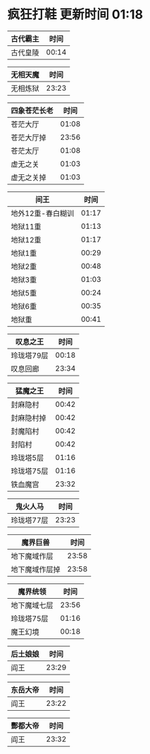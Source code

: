 # 疯狂打鞋 更新时间 01:18

| 古代霸主   | 时间    |
|--------|-------|
| 古代皇陵 | 00:14 |

| 无相天魔   | 时间    |
|--------|-------|
| 无相炼狱 | 23:23 |

| 四象苍茫长老   | 时间    |
|--------|-------|
| 苍茫大厅 | 01:08 |
| 苍茫大厅掉 | 23:56 |
| 苍茫太厅 | 01:08 |
| 虚无之关 | 01:03 |
| 虚无之关掉 | 01:03 |

| 间王   | 时间    |
|--------|-------|
| 地外12重-春白糊训 | 01:17 |
| 地狱11重 | 01:13 |
| 地狱12重 | 01:17 |
| 地狱1重 | 00:29 |
| 地狱2重 | 00:48 |
| 地狱3重 | 01:03 |
| 地狱5重 | 00:24 |
| 地狱6重 | 00:35 |
| 地狱重 | 00:41 |

| 叹息之王   | 时间    |
|--------|-------|
| 玲珑塔79层 | 00:18 |
| 叹息回廊 | 23:34 |

| 猛魔之王   | 时间    |
|--------|-------|
| 封麻隐村 | 00:42 |
| 封麻隐村掉 | 00:42 |
| 封魔陷村 | 00:42 |
| 封陷村 | 00:42 |
| 玲珑塔5层 | 01:16 |
| 玲珑塔75层 | 01:16 |
| 铁血魔宫 | 23:32 |

| 鬼火人马   | 时间    |
|--------|-------|
| 玲珑塔77层 | 23:23 |

| 魔界巨兽   | 时间    |
|--------|-------|
| 地下魔域作层 | 23:58 |
| 地下魔域作层掉 | 23:58 |

| 魔界统领   | 时间    |
|--------|-------|
| 地下魔域七层 | 23:56 |
| 玲珑塔75层 | 01:16 |
| 魔王幻境 | 00:18 |

| 后土娘娘   | 时间    |
|--------|-------|
| 阎王 | 23:29 |

| 东岳大帝   | 时间    |
|--------|-------|
| 阎王 | 23:22 |

| 酆都大帝   | 时间    |
|--------|-------|
| 阎王 | 23:32 |